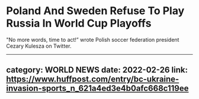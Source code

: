 # Poland And Sweden Refuse To Play Russia In World Cup Playoffs

"No more words, time to act!” wrote Polish soccer federation president Cezary Kulesza on Twitter.

---
category: WORLD NEWS
date: 2022-02-26
link: https://www.huffpost.com/entry/bc-ukraine-invasion-sports_n_621a4ed3e4b0afc668c119ee
---
